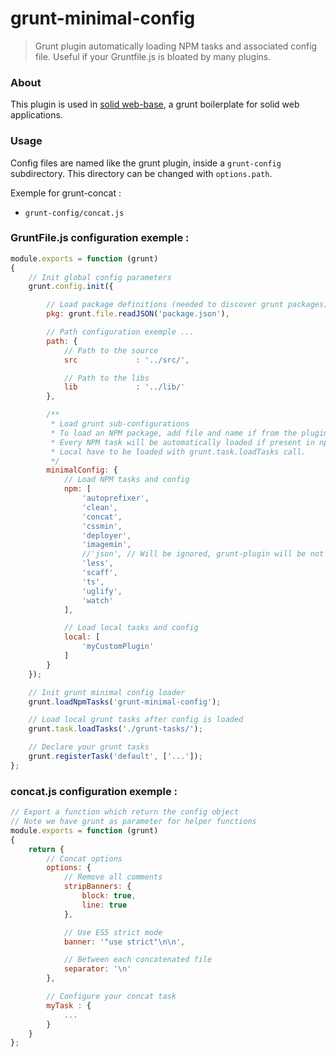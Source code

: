 # grunt-minimal-config

> Grunt plugin automatically loading NPM tasks and associated config file.
Useful if your Gruntfile.js is bloated by many plugins.


### About

This plugin is used in [solid web-base](https://github.com/solid-js/web-base), a grunt boilerplate for solid web applications.


### Usage

Config files are named like the grunt plugin, inside a `grunt-config` subdirectory. This directory can be changed with `options.path`.

Exemple for grunt-concat :
- `grunt-config/concat.js`


### GruntFile.js configuration exemple :

```javascript
module.exports = function (grunt)
{
    // Init global config parameters
    grunt.config.init({

        // Load package definitions (needed to discover grunt packages)
        pkg: grunt.file.readJSON('package.json'),

        // Path configuration exemple ...
        path: {
            // Path to the source
            src             : '../src/',

            // Path to the libs
            lib             : '../lib/'
        },

        /**
         * Load grunt sub-configurations
         * To load an NPM package, add file and name if from the plugin name in the grunt-config folder see path.config)
         * Every NPM task will be automatically loaded if present in npm array.
         * Local have to be loaded with grunt.task.loadTasks call.
         */
        minimalConfig: {
            // Load NPM tasks and config
            npm: [
                'autoprefixer',
                'clean',
                'concat',
                'cssmin',
                'deployer',
                'imagemin',
                //'json', // Will be ignored, grunt-plugin will be not loaded
                'less',
                'scaff',
                'ts',
                'uglify',
                'watch'
            ],

            // Load local tasks and config
            local: [
                'myCustomPlugin'
            ]
        }
    });

    // Init grunt minimal config loader
    grunt.loadNpmTasks('grunt-minimal-config');

    // Load local grunt tasks after config is loaded
    grunt.task.loadTasks('./grunt-tasks/');

    // Declare your grunt tasks
    grunt.registerTask('default', ['...']);
};
```


### concat.js configuration exemple :

```javascript
// Export a function which return the config object
// Note we have grunt as parameter for helper functions
module.exports = function (grunt)
{
    return {
        // Concat options
        options: {
            // Remove all comments
            stripBanners: {
                block: true,
                line: true
            },

            // Use ES5 strict mode
            banner: '"use strict"\n\n',

            // Between each concatenated file
            separator: '\n'
        },

        // Configure your concat task
        myTask : {
            ...
        }
    }
};
```
